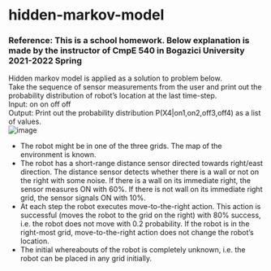# hidden-markov-model
### Reference: This is a school homework. Below explanation is made by the instructor of CmpE 540 in Bogazici University 2021-2022 Spring
Hidden markov model is applied as a solution to problem below.  
Take the sequence of sensor measurements from the user and print out the probability distribution of robot’s location at the last time-step.  
Input: on on off off  
Output: Print out the probability distribution P(X4|on1,on2,off3,off4) as a list of values.  
![image](https://user-images.githubusercontent.com/81170575/197388855-e1b8cbe6-c77f-4864-9aa0-5aceaa78219b.png)
- The robot might be in one of the three grids. The map of the environment is known.
- The robot has a short-range distance sensor directed towards right/east direction. The
distance sensor detects whether there is a wall or not on the right with some noise. If there is
a wall on its immediate right, the sensor measures ON with 60%. If there is not wall on its
immediate right grid, the sensor signals ON with 10%.
- At each step the robot executes move-to-the-right action. This action is successful (moves
the robot to the grid on the right) with 80% success, i.e. the robot does not move with 0.2
probability. If the robot is in the right-most grid, move-to-the-right action does not change
the robot’s location.
- The initial whereabouts of the robot is completely unknown, i.e. the robot can be placed in
any grid initially.
